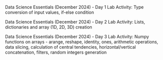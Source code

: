 Data Science Essentials (December 2024) - Day 1 Lab Activity: Type conversion of input values, if-else condition

Data Science Essentials (December 2024) - Day 2 Lab Activity: Lists, dictionaries and array (1D, 2D, 3D) creation

Data Science Essentials (December 2024) - Day 3 Lab Activity: Numpy functions on arrays - arange, reshape, identity, ones, arithmetic operations, data slicing, calculation of central tendencies, horizontal/vertical concatenation, filters, random integers generation
